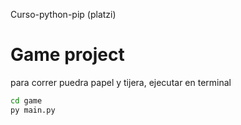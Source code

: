 Curso-python-pip (platzi)
# Game project

para correr puedra papel y tijera, ejecutar en terminal 


```sh
cd game
py main.py
```